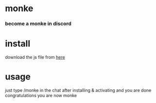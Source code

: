 # monke
### become a monke in discord

# install
download the js file from [here](https://raw.githubusercontent.com/korobaka/bd-monke/main/monke.plugin.js)

# usage
just type /monke in the chat after installing & activating and you are done congratulations you are now monke
